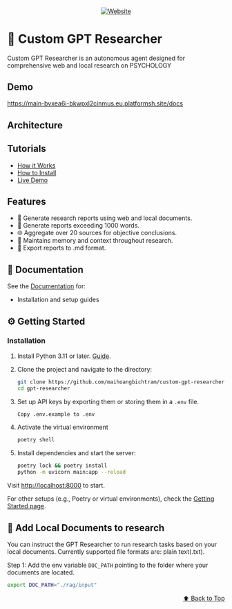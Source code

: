<div align="center" id="top">

####

[![Website](https://img.shields.io/badge/Official%20Website-platform.sh-teal?style=for-the-badge&logo=world&logoColor=white&color=0891b2)](https://main-bvxea6i-bkwpxl2cinmus.eu.platformsh.site/docs)

</div>

# 🔎 Custom GPT Researcher

Custom GPT Researcher is an autonomous agent designed for comprehensive web and local research on PSYCHOLOGY

## Demo
https://main-bvxea6i-bkwpxl2cinmus.eu.platformsh.site/docs

## Architecture


## Tutorials
 - [How it Works](https://docs.gptr.dev/blog/building-gpt-researcher)
 - [How to Install](https://www.loom.com/share/04ebffb6ed2a4520a27c3e3addcdde20?sid=da1848e8-b1f1-42d1-93c3-5b0b9c3b24ea)
 - [Live Demo](https://www.loom.com/share/6a3385db4e8747a1913dd85a7834846f?sid=a740fd5b-2aa3-457e-8fb7-86976f59f9b8)

## Features

- 📝 Generate research reports using web and local documents.
- 📜 Generate reports exceeding 1000 words.
- 🌐 Aggregate over 20 sources for objective conclusions.
- 📂 Maintains memory and context throughout research.
- 📄 Export reports to .md format.

## 📖 Documentation

See the [Documentation](https://docs.gptr.dev/docs/gpt-researcher/getting-started/getting-started) for:
- Installation and setup guides

## ⚙️ Getting Started

### Installation

1. Install Python 3.11 or later. [Guide](https://www.tutorialsteacher.com/python/install-python).
2. Clone the project and navigate to the directory:

    ```bash
    git clone https://github.com/maihoangbichtram/custom-gpt-researcher.git gpt-researcher
    cd gpt-researcher
    ```

3. Set up API keys by exporting them or storing them in a `.env` file.

    ```bash
    Copy .env.example to .env
    ```

4. Activate the virtual environment

    ```bash
    poetry shell
    ```
4. Install dependencies and start the server:

    ```bash
    poetry lock && poetry install
    python -m uvicorn main:app --reload
    ```

Visit [http://localhost:8000](http://localhost:8000) to start.

For other setups (e.g., Poetry or virtual environments), check the [Getting Started page](https://docs.gptr.dev/docs/gpt-researcher/getting-started/getting-started).


## 📄 Add Local Documents to research

You can instruct the GPT Researcher to run research tasks based on your local documents. Currently supported file formats are: plain text(.txt).

Step 1: Add the env variable `DOC_PATH` pointing to the folder where your documents are located.

```bash
export DOC_PATH="./rag/input"
```


<p align="right">
  <a href="#top">⬆️ Back to Top</a>
</p>
